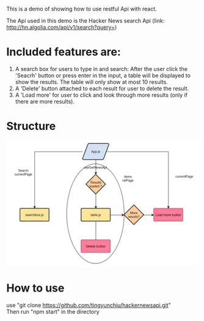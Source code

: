 This is a demo of showing how to use restful Api with react.

The Api used in this demo is the Hacker News search Api (link: http://hn.algolia.com/api/v1/search?query=)  

# Included features are:
1. A search box for users to type in and search: 
After the user click the 'Seacrh' button or press enter in the input, a table will be displayed to show the results.
The table will only show at most 10 results.
2. A 'Delete' button attached to each result for user to delete the result.
3. A 'Load more' for user to click and look through more results (only if there are more results).

# Structure
![](https://github.com/tingyunchiu/hackernewsapi/blob/main/news.png?raw=true)

# How to use
use "git clone https://github.com/tingyunchiu/hackernewsapi.git" <br />
Then run "npm start" in the directory

